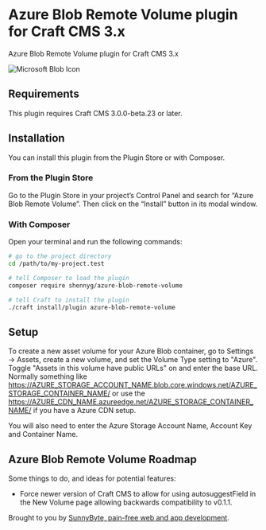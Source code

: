 # Azure Blob Remote Volume plugin for Craft CMS 3.x

Azure Blob Remote Volume plugin for Craft CMS 3.x

![Microsoft Blob Icon](resources/img/blob-icon.png)

## Requirements

This plugin requires Craft CMS 3.0.0-beta.23 or later.

## Installation

You can install this plugin from the Plugin Store or with Composer.

### From the Plugin Store

Go to the Plugin Store in your project’s Control Panel and search for “Azure Blob Remote Volume”. Then click on the “Install” button in its modal window.

### With Composer

Open your terminal and run the following commands:

```bash
# go to the project directory
cd /path/to/my-project.test

# tell Composer to load the plugin
composer require shennyg/azure-blob-remote-volume

# tell Craft to install the plugin
./craft install/plugin azure-blob-remote-volume
```

## Setup

To create a new asset volume for your Azure Blob container, go to Settings → Assets, create a new volume, and set the Volume Type setting to "Azure". Toggle "Assets in this volume have public URLs" on and enter the base URL. Normally something like https://AZURE_STORAGE_ACCOUNT_NAME.blob.core.windows.net/AZURE_STORAGE_CONTAINER_NAME/ or use the https://AZURE_CDN_NAME.azureedge.net/AZURE_STORAGE_CONTAINER_NAME/ if you have a Azure CDN setup.

You will also need to enter the Azure Storage Account Name, Account Key and Container Name.

## Azure Blob Remote Volume Roadmap

Some things to do, and ideas for potential features:

* Force newer version of Craft CMS to allow for using autosuggestField in the New Volume page allowing backwards compatibility to v0.1.1. 

Brought to you by [SunnyByte, pain-free web and app development](https://sunnybyte.com).
